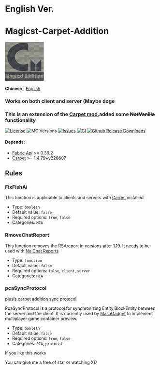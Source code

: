 # English Ver.
# Magicst-Carpet-Addition

<img alt="gift" src="./src/main/resources/assets/icon.png" width=128 height=128/>

**Chinese** | [English](./README_EN.md)
### Works on both client and server (Maybe doge
### This is an extension of the [Carpet mod](https://github.com/gnembon/fabric-carpet),added some ~~NotVanilla~~ functionality
[![License](https://img.shields.io/github/license/MagicstMagoo/Magicst-Carpet-Addition?style=flat-square)](https://www.gnu.org/licenses/gpl-3.0.en.html)
![MC Versions](https://img.shields.io/badge/For%20MC-1.19.x-red?style=flat-square)
[![Issues](https://img.shields.io/github/issues/MagicstMagoo/Magicst-Carpet-Addition?style=flat-square)](https://github.com/MagicstMagoo/Magicst-Carpet-Addition/issues)
[![CI](https://img.shields.io/github/workflow/status/MagicstMagoo/Magicst-Carpet-Addition/build?label=Build&style=flat-square)](https://github.com/MagicstMagoo/Magicst-carpet-addition/.github/workflows/build.yml)
[![Github Release Downloads](https://img.shields.io/github/downloads/MagicstMagoo/Magicst-Carpet-Addition/total?label=Github%20Release%20Downloads&style=flat-square)](https://github.com/MagicstMagoo/Magicst-Carpet-Additon/releases)

#### Depends:
- [Fabric Api](https://github.com/FabricMC/fabric) >= 0.39.2
- [Carpet](https://github.com/gnembon/fabric-carpet) >= 1.4.79+v220607

## Rules

### FixFishAi

This function is applicable to clients and servers with [Carpet](https://github.com/gnembon/fabric-carpet) installed

- Type: `boolean`
- Default value: `false`
- Required options: `true`, `false`
- Categories: `MCA`

### RmoveChatReport

This function removes the RSAreport in versions after 1.19. It needs to be used with [No Chat Reports](https://github.com/Aizistral-Studios/No-Chat-Reports)

- Type: `function`
- Default value: `false`
- Required options: `false`, `client`, `server`
- Categories: `MCA`

### pcaSyncProtocol

plusls carpet addition sync protocol

PcaSyncProtocol is a protocol for synchronizing Entity,BlockEntity between the server and the client. It is currently used by [MasaGadget](https://github.com/plusls/MasaGadget) to implement multiplayer game container preview.
- Type: `boolean`
- Default value: `false`
- Required options: `true`, `false`
- Categories: `PCA`, `protocal`

If you like this works

You can give me a free of star or watching  XD
